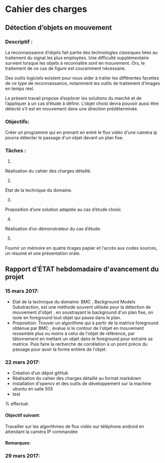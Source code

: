 
# Cahier des charges

## Détection d’objets en mouvement
###   Descriptif : 

La reconnaissance d’objets fait partie des technologies classiques liées au traitement du signal les plus employées. Une difficulté supplémentaire survient lorsque les objets à reconnaître sont en mouvement. Ors, le traitement de ce cas de figure est couramment nécessaire.

Des outils logiciels existent pour nous aider à traiter les différentes facettes de ce type de reconnaissance, notamment les outils de traitement d’images en temps réel.

Le présent travail propose d’explorer les solutions du marché et de l’appliquer à un cas d’étude à définir. L’objet choisi devra pouvoir aussi être détecté s’il est en mouvement dans une direction prédéterminée.



### Objectifs:

Créer un programme qui en prenant en entré le flux vidéo d'une caméra ip  pourra détecter le passage d'un objet devant un plan fixe.


### Tâches :

1. 
Réalisation du cahier des charges détaillé.


2. 
État de la technique du domaine.


3. 
Proposition d’une solution adaptée au cas d’étude choisi.


4. 
Réalisation d’un démonstrateur du cas d’étude.

5.
Fournir un mémoire en quatre tirages papier et l'accès aux codes sources, un résumé et une présentation orale. 


## Rapport d’ÉTAT hebdomadaire d'avancement du projet
### 15 mars 2017:
- Etat de la technique du domaine: 
BMC , Background Models Substraction, est une méthode souvent utilisée pour la détection de mouvement d'objet , en soustrayant le background d'un plan fixe, on isole en foreground tout objet qui passe dans le plan.   
- Proposition: 
Trouver un algorithme qui à partir de la matrice foreground obtenue par BMC , évalue si le contour de l'objet en mouvement ressemble plus ou moins à celui de l'objet de référence, par tâtonnement en mettant un objet dans le foreground pour extraire sa matrice. Puis faire la recherche de corrélation à un point précis du passage pour avoir la forme entière de l'objet.

### 22 mars 2017:
- Création d'un dépot gitHub 
- Réalisation du cahier des charges détaillé au format markdown
- installation d'opencv et des outils de développement sur la machine ubuntu en salle 505
- test 

% effectué:

#### Objectif suivant:

Travailler sur les algorithmes de flux vidéo sur téléphone android en attendant la caméra IP commandée 

#### Remarques:

### 29 mars 2017: 
